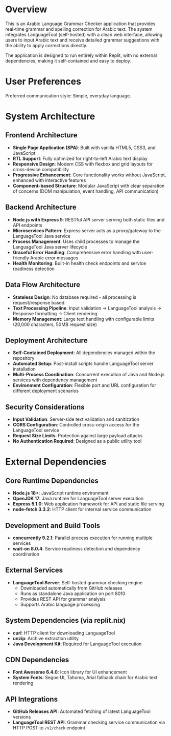 # Overview

This is an Arabic Language Grammar Checker application that provides real-time grammar and spelling correction for Arabic text. The system integrates LanguageTool (self-hosted) with a clean web interface, allowing users to input Arabic text and receive detailed grammar suggestions with the ability to apply corrections directly.

The application is designed to run entirely within Replit, with no external dependencies, making it self-contained and easy to deploy.

# User Preferences

Preferred communication style: Simple, everyday language.

# System Architecture

## Frontend Architecture
- **Single Page Application (SPA)**: Built with vanilla HTML5, CSS3, and JavaScript
- **RTL Support**: Fully optimized for right-to-left Arabic text display
- **Responsive Design**: Modern CSS with flexbox and grid layouts for cross-device compatibility
- **Progressive Enhancement**: Core functionality works without JavaScript, enhanced with interactive features
- **Component-based Structure**: Modular JavaScript with clear separation of concerns (DOM manipulation, event handling, API communication)

## Backend Architecture
- **Node.js with Express 5**: RESTful API server serving both static files and API endpoints
- **Microservices Pattern**: Express server acts as a proxy/gateway to the LanguageTool Java service
- **Process Management**: Uses child processes to manage the LanguageTool Java server lifecycle
- **Graceful Error Handling**: Comprehensive error handling with user-friendly Arabic error messages
- **Health Monitoring**: Built-in health check endpoints and service readiness detection

## Data Flow Architecture
- **Stateless Design**: No database required - all processing is request/response based
- **Text Processing Pipeline**: Input validation → LanguageTool analysis → Response formatting → Client rendering
- **Memory Management**: Large text handling with configurable limits (20,000 characters, 50MB request size)

## Deployment Architecture
- **Self-Contained Deployment**: All dependencies managed within the repository
- **Automated Setup**: Post-install scripts handle LanguageTool server installation
- **Multi-Process Coordination**: Concurrent execution of Java and Node.js services with dependency management
- **Environment Configuration**: Flexible port and URL configuration for different deployment scenarios

## Security Considerations
- **Input Validation**: Server-side text validation and sanitization
- **CORS Configuration**: Controlled cross-origin access for the LanguageTool service
- **Request Size Limits**: Protection against large payload attacks
- **No Authentication Required**: Designed as a public utility tool

# External Dependencies

## Core Runtime Dependencies
- **Node.js 18+**: JavaScript runtime environment
- **OpenJDK 17**: Java runtime for LanguageTool server execution
- **Express 5.1.0**: Web application framework for API and static file serving
- **node-fetch 3.3.2**: HTTP client for internal service communication

## Development and Build Tools
- **concurrently 9.2.1**: Parallel process execution for running multiple services
- **wait-on 8.0.4**: Service readiness detection and dependency coordination

## External Services
- **LanguageTool Server**: Self-hosted grammar checking engine
  - Downloaded automatically from GitHub releases
  - Runs as standalone Java application on port 8010
  - Provides REST API for grammar analysis
  - Supports Arabic language processing

## System Dependencies (via replit.nix)
- **curl**: HTTP client for downloading LanguageTool
- **unzip**: Archive extraction utility
- **Java Development Kit**: Required for LanguageTool execution

## CDN Dependencies
- **Font Awesome 6.4.0**: Icon library for UI enhancement
- **System Fonts**: Segoe UI, Tahoma, Arial fallback chain for Arabic text rendering

## API Integrations
- **GitHub Releases API**: Automated fetching of latest LanguageTool versions
- **LanguageTool REST API**: Grammar checking service communication via HTTP POST to `/v2/check` endpoint